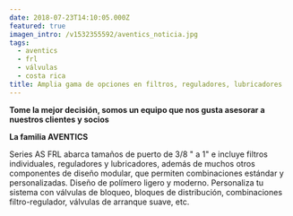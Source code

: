 ```yaml
---
date: 2018-07-23T14:10:05.000Z
featured: true
imagen_intro: /v1532355592/aventics_noticia.jpg
tags:
  - aventics
  - frl
  - válvulas
  - costa rica
title: Amplia gama de opciones en filtros, reguladores, lubricadores
---
```

**Tome la mejor decisión, somos un equipo que nos gusta asesorar a nuestros clientes y socios**

**La familia AVENTICS**

Series AS FRL abarca tamaños de puerto de 3/8 " a 1" e incluye filtros individuales, reguladores y lubricadores, además de muchos otros componentes de diseño modular, que permiten combinaciones estándar y personalizadas. Diseño de polímero ligero y moderno. Personaliza tu sistema con válvulas de bloqueo, bloques de distribución, combinaciones filtro-regulador, válvulas de arranque suave, etc.